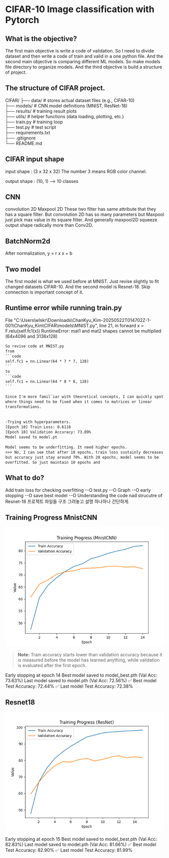# CIFAR-10 Image classification with Pytorch

## What is the objective?
The first main objective is write a code of validation. So I need to divide dataset and then write a code of train and valid in a one python file.
And the second main objective is comparing different ML models. So make models file directory to organize models.
And the third objective is build a structure of project. 

## The structure of CIFAR project.
CIFAR/
├── data/              # stores actual dataset files (e.g., CIFAR-10)  
├── models/            # CNN model definitions (MNIST, ResNet-18)  
├── results/           # training result plots  
├── utils/             # helper functions (data loading, plotting, etc.)  
├── train.py           # training loop  
├── test.py            # test script  
├── requirements.txt  
├── .gitignore  
└── README.md  
 


## CIFAR input shape
input shape : (3 x 32 x 32)
The number 3 means RGB color channel. 

output shape : (10, 1) --> 10 classes

## CNN
convolution 2D
Maxpool 2D
These two filter has same attribute that they has a square filter. But convolution 2D has so many parameters but Maxpool just pick max value in its square filter. And generally maxpool2D squeeze output shape radically more than Conv2D.

## BatchNorm2d
After normalization, y = r x x + b


## Two model
The first model is what we used before at MNIST. Just revise slightly to fit changed datasets CIFAR-10.
And the second model is Resnet-18. Skip connection is important concept of it.



## Runtime error while running train.py
  File "C:\Users\wlskr\Downloads\ChanKyu_Kim-20250522T014702Z-1-001\ChanKyu_Kim\CIFAR\models\MNIST.py", line 21, in forward
    x = F.relu(self.fc1(x))
    RuntimeError: mat1 and mat2 shapes cannot be multiplied (64x4096 and 3136x128)

    So revise code at MNIST.py
    from
    ```code
    self.fc1 = nn.Linear(64 * 7 * 7, 128)
    ```
    to
    ```code
    self.fc1 = nn.Linear(64 * 8 * 8, 128)
    ```

    Since I'm more famil`iar with theoretical concepts, I can quickly spot where things need to be fixed when it comes to matrices or linear transformations.


    -Trying with hyperparameters.
    [Epoch 10] Train Loss: 0.6118
    [Epoch 10] Validation Accuracy: 73.09%
    Model saved to model.pt

    Model seems to be underfitting. It need higher epochs.
    >>> No, I can see that after 10 epochs, train loss sustainly decreases but accuracy just stay around 70%. With 20 epochs, model seems to be overfitted. So just maintain 10 epochs and


## What to do?
Add train loss for checking overfitting --O
test.py --O
Graph --O
early stopping --O 
 save best model --O
Understanding the code nad strucutre of Resnet-18
프로젝트 파일들 구조 그려놓고 설명 하나하나 간단하게.


## Training Progress MnistCNN

![Training Accuracy vs Validation Accuracy](results/Mnist_t&v.png)

> **Note:** Train accuracy starts lower than validation accuracy because it is measured before the model has learned anything, while validation is evaluated after the first epoch.


Early stopping at epoch 14
Best model saved to model_best.pth (Val Acc: 73.63%)
Last model saved to model.pth (Val Acc: 72.56%)
✅ Best model Test Accuracy: 72.44%
✅ Last model Test Accuracy: 72.38%

## Resnet18
![Training Accuracy vs Validation Accuracy](results/ResNet_t&v.png)

Early stopping at epoch 15
Best model saved to model_best.pth (Val Acc: 82.83%)
Last model saved to model.pth (Val Acc: 81.66%)
✅ Best model Test Accuracy: 82.90%
✅ Last model Test Accuracy: 81.99%
